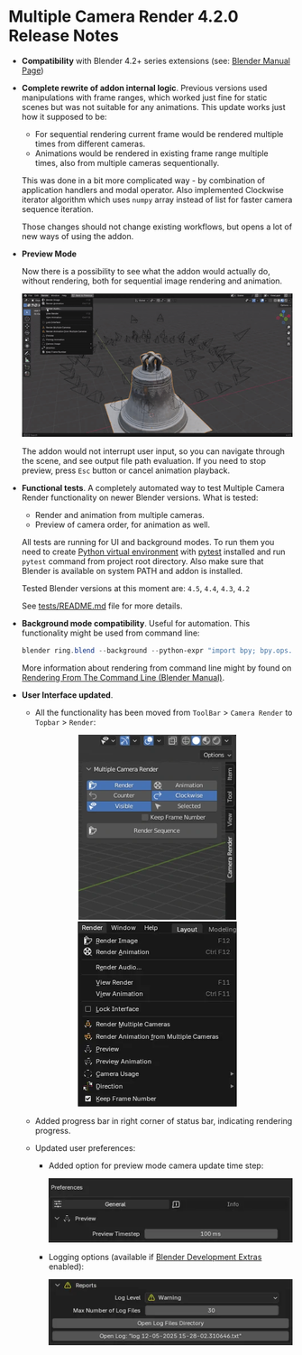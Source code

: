 # Multiple Camera Render 4.2.0 Release Notes

* **Compatibility** with Blender 4.2+ series extensions (see: [Blender Manual Page](https://docs.blender.org/manual/en/latest/editors/preferences/addons.html))

* **Complete rewrite of addon internal logic**. Previous versions used manipulations with frame ranges, which worked just fine for static scenes but was not suitable for any animations. This update works just how it supposed to be:
  - For sequential rendering current frame would be rendered multiple times from different cameras.
  - Animations would be rendered in existing frame range multiple times, also from multiple cameras sequentionally.

  This was done in a bit more complicated way - by combination of application handlers and modal operator. Also implemented Clockwise iterator algorithm which uses ``numpy`` array instead of list for faster camera sequence iteration.

  Those changes should not change existing workflows, but opens a lot of new ways of using the addon.

* **Preview Mode**
  
  Now there is a possibility to see what the addon would actually do, without rendering, both for sequential image rendering and animation.

  ![Camera Order Example](https://raw.githubusercontent.com/ivan-perevala/multiple_camera_render/main/.github/images/camera_order.gif)

  The addon would not interrupt user input, so you can navigate through the scene, and see output file path evaluation. If you need to stop preview, press ``Esc`` button or cancel animation playback.

* **Functional tests**. A completely automated way to test Multiple Camera Render functionality on newer Blender versions. What is tested:
  - Render and animation from multiple cameras.
  - Preview of camera order, for animation as well.
  
  All tests are running for UI and background modes. To run them you need to create [Python virtual environment](https://docs.python.org/3/library/venv.html) with [pytest](https://docs.pytest.org/en/stable/) installed and run ``pytest`` command from project root directory. Also make sure that Blender is available on system PATH and addon is installed.

  Tested Blender versions at this moment are: `4.5`, `4.4`, `4.3`, `4.2`

  See [tests/README.md](https://github.com/ivan-perevala/multiple_camera_render/blob/main/tests/README.md) file for more details.

* **Background mode compatibility**. Useful for automation. This functionality might be used from command line: 
  ```powershell
  blender ring.blend --background --python-expr "import bpy; bpy.ops.render.multiple_camera_render('INVOKE_DEFAULT', animation=True)"
  ```

  More information about rendering from command line might by found on [Rendering From The Command Line (Blender Manual)](https://docs.blender.org/manual/en/latest/advanced/command_line/render.html).

* **User Interface updated**.

  - All the functionality has been moved from ``ToolBar`` > ``Camera Render`` to ``Topbar`` > ``Render``:

  <p align="center">
    <tr>
      <img src="https://raw.githubusercontent.com/ivan-perevala/multiple_camera_render/main/.github/images/ui_v300.webp" alt="New"/>
      <img src="https://raw.githubusercontent.com/ivan-perevala/multiple_camera_render/main/.github/images/ui_v420.webp" alt="Old"/>
    </tr>
  </p>

  - Added progress bar in right corner of status bar, indicating rendering progress.

  - Updated user preferences:

    - Added option for preview mode camera update time step:
  
      ![Preview Timestep Option](https://raw.githubusercontent.com/ivan-perevala/multiple_camera_render/main/.github/images/pref_general_v420.webp)

    - Logging options (available if [Blender Development Extras](https://docs.blender.org/manual/en/4.4/editors/preferences/interface.html?utm_source=blender-4.4.0#bpy-types-preferencesview-show-developer-ui) enabled):

      ![Reports Options](https://raw.githubusercontent.com/ivan-perevala/multiple_camera_render/main/.github/images/reports_v420.webp)

